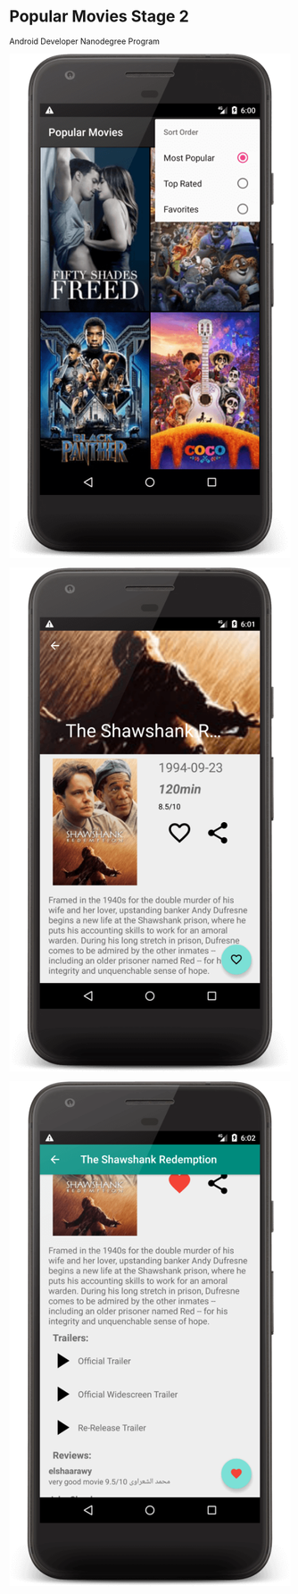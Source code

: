 
# Popular Movies Stage 2

Android Developer Nanodegree Program


![Main Screen](https://github.com/ondercaglar/PopularMovies_Stage2/blob/master/screen1.png)

![Movie Detail Screen](https://github.com/ondercaglar/PopularMovies_Stage2/blob/master/screen2.png)

![Movie Details](https://github.com/ondercaglar/PopularMovies_Stage2/blob/master/screen3.png)



